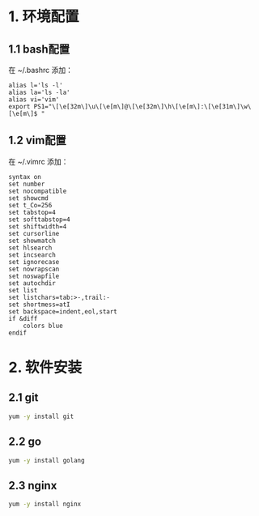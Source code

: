 # 1. 环境配置

## 1.1 bash配置

在 ~/.bashrc 添加：

```
alias l='ls -l'
alias la='ls -la'
alias vi='vim'
export PS1="\[\e[32m\]\u\[\e[m\]@\[\e[32m\]\h\[\e[m\]:\[\e[31m\]\w\[\e[m\]$ "
```

## 1.2 vim配置

在 ~/.vimrc 添加：

```
syntax on
set number
set nocompatible
set showcmd
set t_Co=256
set tabstop=4
set softtabstop=4
set shiftwidth=4
set cursorline
set showmatch
set hlsearch
set incsearch
set ignorecase
set nowrapscan
set noswapfile
set autochdir
set list
set listchars=tab:>-,trail:-
set shortmess=atI
set backspace=indent,eol,start
if &diff
    colors blue
endif
```

# 2. 软件安装

## 2.1 git

```bash
yum -y install git
```

## 2.2 go

```bash
yum -y install golang
```

## 2.3 nginx

```bash
yum -y install nginx
```

